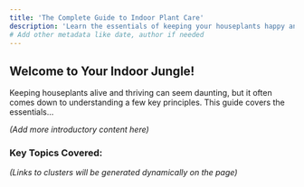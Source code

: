 ```yaml
---
title: 'The Complete Guide to Indoor Plant Care'
description: 'Learn the essentials of keeping your houseplants happy and thriving, from light and water to soil and humidity.'
# Add other metadata like date, author if needed
---
```


## Welcome to Your Indoor Jungle!

Keeping houseplants alive and thriving can seem daunting, but it often comes down to understanding a few key principles. This guide covers the essentials...

*(Add more introductory content here)*

### Key Topics Covered:
*(Links to clusters will be generated dynamically on the page)*